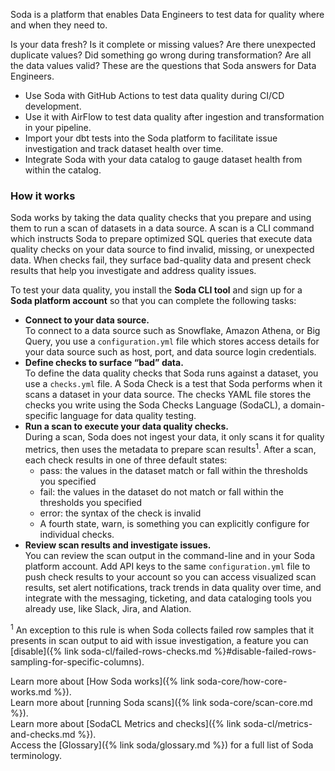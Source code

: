 Soda is a platform that enables Data Engineers to test data for quality where and when they need to. 

Is your data fresh? Is it complete or missing values? Are there unexpected duplicate values? Did something go wrong during transformation? Are all the data values valid? These are the questions that Soda answers for Data Engineers.

* Use Soda with GitHub Actions to test data quality during CI/CD development.
* Use it with AirFlow to test data quality after ingestion and transformation in your pipeline.
* Import your dbt tests into the Soda platform to facilitate issue investigation and track dataset health over time.
* Integrate Soda with your data catalog to gauge dataset health from within the catalog.

### How it works

Soda works by taking the data quality checks that you prepare and using them to run a scan of datasets in a data source. A scan is a CLI command which instructs Soda to prepare optimized SQL queries that execute data quality checks on your data source to find invalid, missing, or unexpected data. When checks fail, they surface bad-quality data and present check results that help you investigate and address quality issues. 

To test your data quality, you install the **Soda CLI tool** and sign up for a **Soda platform account** so that you can complete the following tasks:

* **Connect to your data source.** <br />To connect to a data source such as Snowflake, Amazon Athena, or Big Query, you use a `configuration.yml` file which stores access details for your data source such as host, port, and data source login credentials. 
* **Define checks to surface “bad” data.** <br />To define the data quality checks that Soda runs against a dataset, you use a `checks.yml` file. A Soda Check is a test that Soda performs when it scans a dataset in your data source. The checks YAML file stores the checks you write using the Soda Checks Language (SodaCL), a domain-specific language for data quality testing.
* **Run a scan to execute your data quality checks.** <br />During a scan, Soda does not ingest your data, it only scans it for quality metrics, then uses the metadata to prepare scan results<sup>1</sup>. After a scan, each check results in one of three default states:
    * pass: the values in the dataset match or fall within the thresholds you specified
    * fail: the values in the dataset do not match or fall within the thresholds you specified
    * error: the syntax of the check is invalid
    * A fourth state, warn, is something you can explicitly configure for individual checks. 
* **Review scan results and investigate issues.** <br />You can review the scan output in the command-line and in your Soda platform account. Add API keys to the same `configuration.yml` file to push check results to your account so you can access visualized scan results, set alert notifications, track trends in data quality over time, and integrate with the messaging, ticketing, and data cataloging tools you already use, like Slack, Jira, and Alation.

<sup>1</sup> An exception to this rule is when Soda collects failed row samples that it presents in scan output to aid with issue investigation, a feature you can [disable]({% link soda-cl/failed-rows-checks.md %}#disable-failed-rows-sampling-for-specific-columns).

Learn more about [How Soda works]({% link soda-core/how-core-works.md %}).<br />
Learn more about [running Soda scans]({% link soda-core/scan-core.md %}).<br />
Learn more about [SodaCL Metrics and checks]({% link soda-cl/metrics-and-checks.md %}).<br />
Access the [Glossary]({% link soda/glossary.md %}) for a full list of Soda terminology. 